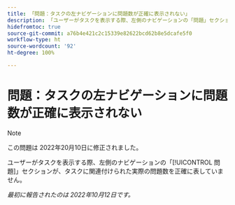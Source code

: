 ```yaml
---
title: 「問題：タスクの左ナビゲーションに問題数が正確に表示されない」
description: 「ユーザーがタスクを表示する際、左側のナビゲーションの「問題」セクションが、タスクに関連付けられた実際の問題数を正確に表していません。」
hidefromtoc: true
source-git-commit: a76b4e421c2c15339e82622bcd62b8e5dcafe5f0
workflow-type: ht
source-wordcount: '92'
ht-degree: 100%

---
```



# 問題：タスクの左ナビゲーションに問題数が正確に表示されない

>[!NOTE]
>
>この問題は 2022年20月10日に修正されました。

ユーザーがタスクを表示する際、左側のナビゲーションの「[!UICONTROL 問題]」セクションが、タスクに関連付けられた実際の問題数を正確に表していません。

_最初に報告されたのは 2022年10月12日です。_

